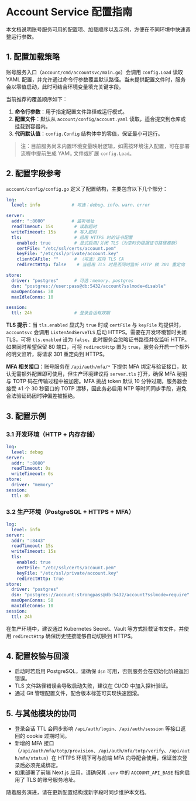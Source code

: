 # Account Service 配置指南

本文档说明账号服务可用的配置项、加载顺序以及示例，方便在不同环境中快速调整运行参数。

## 1. 配置加载策略

账号服务入口（`account/cmd/accountsvc/main.go`）会调用 `config.Load` 读取 YAML 配置，并允许通过命令行参数覆盖默认路径。当未提供配置文件时，服务会以零值启动，此时可结合环境变量填充关键字段。

当前推荐的覆盖顺序如下：

1. **命令行参数**：用于指定配置文件路径或运行模式。
2. **配置文件**：默认从 `account/config/account.yaml` 读取，适合提交到仓库或挂载到容器内。
3. **代码默认值**：`config.Config` 结构体中的零值，保证最小可运行。

> 注：目前服务尚未内置环境变量映射逻辑，如需按环境注入配置，可在部署流程中提前生成 YAML 文件或扩展 `config.Load`。

## 2. 配置字段参考

`account/config/config.go` 定义了配置结构，主要包含以下几个部分：

```yaml
log:
  level: info            # 可选：debug、info、warn、error

server:
  addr: ":8080"          # 监听地址
  readTimeout: 15s        # 读取超时
  writeTimeout: 15s       # 写入超时
  tls:                    # 启用 HTTPS 时的证书配置
    enabled: true         # 显式启用/关闭 TLS（为空时仍根据证书路径推断）
    certFile: "/etc/ssl/certs/account.pem"
    keyFile: "/etc/ssl/private/account.key"
    clientCAFile: ""      # （可选）双向 TLS CA
    redirectHttp: false    # 当启用 TLS 时是否同时监听 HTTP 做 301 重定向

store:
  driver: "postgres"      # 可选：memory、postgres
  dsn: "postgres://user:pass@db:5432/account?sslmode=disable"
  maxOpenConns: 30
  maxIdleConns: 10

session:
  ttl: 24h                # 登录会话有效期
```

**TLS 提示**：当 `tls.enabled` 显式为 `true` 时或 `certFile` 与 `keyFile` 均提供时，`accountsvc` 会调用 `ListenAndServeTLS` 启动 HTTPS。需要在开发环境暂时关闭 TLS，可将 `tls.enabled` 设为 `false`，此时服务会忽略证书路径并仅监听 HTTP。如果同时希望保留 80 端口，可将 `redirectHttp` 置为 `true`，服务会开启一个额外的明文监听，将请求 301 重定向到 HTTPS。

**MFA 相关接口**：账号服务在 `/api/auth/mfa/*` 下提供 MFA 绑定与验证接口，默认无需额外配置即可使用，但生产环境建议将 `server.tls` 打开，确保 MFA 秘钥与 TOTP 码在传输过程中被加密。MFA 挑战 token 默认 10 分钟过期，服务器会接受 ±1 个 30 秒窗口的 TOTP 漂移，因此务必启用 NTP 等时间同步手段，避免合法验证码因时钟偏差被拒绝。

## 3. 配置示例

### 3.1 开发环境（HTTP + 内存存储）

```yaml
log:
  level: debug
server:
  addr: ":8080"
  readTimeout: 0s
  writeTimeout: 0s
store:
  driver: "memory"
session:
  ttl: 8h
```

### 3.2 生产环境（PostgreSQL + HTTPS + MFA）

```yaml
log:
  level: info
server:
  addr: ":8443"
  readTimeout: 15s
  writeTimeout: 15s
  tls:
    enabled: true
    certFile: "/etc/ssl/certs/account.pem"
    keyFile: "/etc/ssl/private/account.key"
    redirectHttp: true
store:
  driver: "postgres"
  dsn: "postgres://account:strongpass@db:5432/account?sslmode=require"
  maxOpenConns: 50
  maxIdleConns: 10
session:
  ttl: 24h
```

在生产环境中，建议通过 Kubernetes Secret、Vault 等方式挂载证书文件，并使用 `redirectHttp` 确保历史链接能够自动切换到 HTTPS。

## 4. 配置校验与回滚

- 启动时若启用 PostgreSQL，请确保 `dsn` 可用，否则服务会在初始化阶段返回错误。
- TLS 文件路径错误会导致启动失败，建议在 CI/CD 中加入探针验证。
- 通过 Git 管理配置文件，配合版本标签可实现快速回滚。

## 5. 与其他模块的协同

- 登录会话 TTL 会同步影响 `/api/auth/login`、`/api/auth/session` 等接口返回的 cookie 过期时间。
- 新增的 MFA 接口（`/api/auth/mfa/totp/provision`、`/api/auth/mfa/totp/verify`、`/api/auth/mfa/status`）在 HTTPS 环境下可与前端 MFA 向导配合使用，保证首次登录后必须完成绑定。
- 如果部署了前端 Next.js 应用，请确保其 `.env` 中的 `ACCOUNT_API_BASE` 指向启用了 TLS 的账号服务地址。

随着服务演进，请在更新配置结构或新字段时同步维护本文档。
